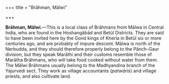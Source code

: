 +++
title = "Brāhman, Mālwi"

+++

**Brāhman, Mālwi.**—This is a local class of Brāhmans from Mālwa in Central India, who are found in the Hoshangābād and Betūl Districts. They are said to have been invited here by the Gond kings of Kherla in Betūl six or more centuries ago, and are probably of impure descent. Mālwa is north of the Nerbudda, and they should therefore properly belong to the Pānch-Gaur division, but they speak Marāthi and their customs resemble those of Marātha Brāhmans, who will take food cooked without water from them. The Mālwi Brāhmans usually belong to the Madhyandina branch of the Yajurvedi sect. They work as village accountants \(*patwāris*\) and village priests, and also cultivate land. 

